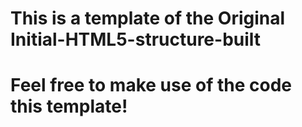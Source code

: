 # This is a template of the Original Initial-HTML5-structure-built
# Feel free to make use of the code this template!
